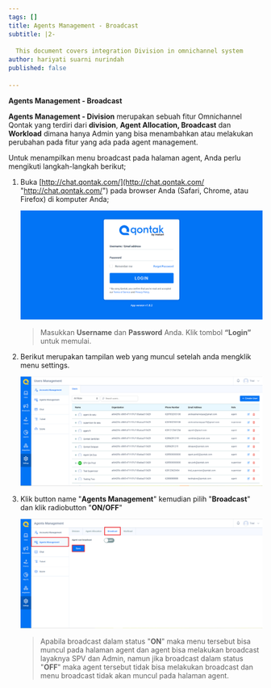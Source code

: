 ```yaml
---
tags: []
title: Agents Management - Broadcast
subtitle: |2-

  This document covers integration Division in omnichannel system
author: hariyati suarni nurindah
published: false

---
```

**Agents Management - Broadcast**

**Agents Management - Division** merupakan sebuah fitur Omnichannel Qontak yang terdiri dari **division**, **Agent Allocation, Broadcast** dan **Workload** dimana hanya Admin yang bisa menambahkan atau melakukan perubahan pada fitur yang ada pada agent management.

Untuk menampilkan menu broadcast pada halaman agent, Anda perlu mengikuti langkah-langkah berikut;

1. Buka [http://chat.qontak.com/](http://chat.qontak.com/ "http://chat.qontak.com/") pada browser Anda (Safari, Chrome, atau Firefox) di komputer Anda;

   ![](/uploads/login-qontak-c.png)

   > Masukkan **Username** dan **Password** Anda. Klik tombol **“Login”** untuk memulai.
2. Berikut merupakan tampilan web yang muncul setelah anda mengklik menu settings.

   ![](/uploads/accounma1.PNG)
3. Klik button name "**Agents Management**" kemudian pilih "**Broadcast**" dan klik radiobutton "**ON/OFF**"

   ![](/uploads/broadcast.PNG)

   > Apabila broadcast dalam status "**ON**" maka menu tersebut bisa muncul pada halaman agent dan agent bisa melakukan broadcast layaknya SPV dan Admin, namun jika broadcast dalam status "**OFF**" maka agent tersebut tidak bisa melakukan broadcast dan menu broadcast tidak akan muncul pada halaman agent.